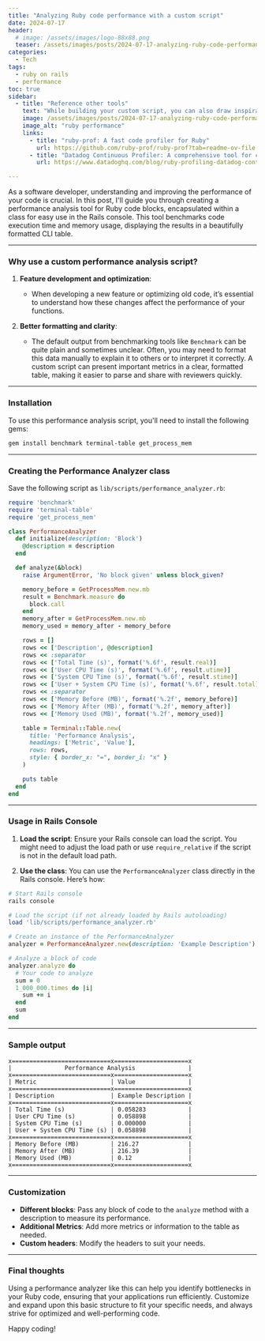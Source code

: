 ```yaml
---
title: "Analyzing Ruby code performance with a custom script"
date: 2024-07-17
header:
  # image: /assets/images/logo-88x88.png
  teaser: /assets/images/posts/2024-07-17-analyzing-ruby-code-performance-with-a-custom-script.png
categories:
  - Tech
tags:
  - ruby on rails
  - performance
toc: true
sidebar:
  - title: "Reference other tools"
    text: "While building your custom script, you can also draw inspiration from existing tools to enhance its functionality."
    image: /assets/images/posts/2024-07-17-analyzing-ruby-code-performance-with-a-custom-script.png
    image_alt: "ruby performance"
    links:
      - title: "ruby-prof: A fast code profiler for Ruby"
        url: https://github.com/ruby-prof/ruby-prof?tab=readme-ov-file
      - title: "Datadog Continuous Profiler: A comprehensive tool for continuous profiling of Ruby applications"
        url: https://www.datadoghq.com/blog/ruby-profiling-datadog-continuous-profiler/

---
```


As a software developer, understanding and improving the performance of your code is crucial. In this post, I'll guide you through creating a performance analysis tool for Ruby code blocks, encapsulated within a class for easy use in the Rails console. This tool benchmarks code execution time and memory usage, displaying the results in a beautifully formatted CLI table.

---

### Why use a custom performance analysis script?

1. **Feature development and optimization**:
   - When developing a new feature or optimizing old code, it’s essential to understand how these changes affect the performance of your functions.
   
2. **Better formatting and clarity**:
   - The default output from benchmarking tools like `Benchmark` can be quite plain and sometimes unclear. Often, you may need to format this data manually to explain it to others or to interpret it correctly. A custom script can present important metrics in a clear, formatted table, making it easier to parse and share with reviewers quickly.

---

### Installation

To use this performance analysis script, you'll need to install the following gems:

```sh
gem install benchmark terminal-table get_process_mem
```

---

### Creating the Performance Analyzer class

Save the following script as `lib/scripts/performance_analyzer.rb`:

```ruby
require 'benchmark'
require 'terminal-table'
require 'get_process_mem'

class PerformanceAnalyzer
  def initialize(description: 'Block')
    @description = description
  end

  def analyze(&block)
    raise ArgumentError, 'No block given' unless block_given?

    memory_before = GetProcessMem.new.mb
    result = Benchmark.measure do
      block.call
    end
    memory_after = GetProcessMem.new.mb
    memory_used = memory_after - memory_before

    rows = []
    rows << ['Description', @description]
    rows << :separator
    rows << ['Total Time (s)', format('%.6f', result.real)]
    rows << ['User CPU Time (s)', format('%.6f', result.utime)]
    rows << ['System CPU Time (s)', format('%.6f', result.stime)]
    rows << ['User + System CPU Time (s)', format('%.6f', result.total)]
    rows << :separator
    rows << ['Memory Before (MB)', format('%.2f', memory_before)]
    rows << ['Memory After (MB)', format('%.2f', memory_after)]
    rows << ['Memory Used (MB)', format('%.2f', memory_used)]

    table = Terminal::Table.new(
      title: 'Performance Analysis',
      headings: ['Metric', 'Value'],
      rows: rows,
      style: { border_x: "=", border_i: "x" }
    )

    puts table
  end
end
```

---

### Usage in Rails Console

1. **Load the script**:
   Ensure your Rails console can load the script. You might need to adjust the load path or use `require_relative` if the script is not in the default load path.

2. **Use the class**:
   You can use the `PerformanceAnalyzer` class directly in the Rails console. Here’s how:

```ruby
# Start Rails console
rails console

# Load the script (if not already loaded by Rails autoloading)
load 'lib/scripts/performance_analyzer.rb'

# Create an instance of the PerformanceAnalyzer
analyzer = PerformanceAnalyzer.new(description: 'Example Description')

# Analyze a block of code
analyzer.analyze do
  # Your code to analyze
  sum = 0
  1_000_000.times do |i|
    sum += i
  end
  sum
end
```

---

### Sample output

```
x============================x=====================x
|               Performance Analysis               |
x============================x=====================x
| Metric                     | Value               |
x============================x=====================x
| Description                | Example Description |
x============================x=====================x
| Total Time (s)             | 0.058283            |
| User CPU Time (s)          | 0.058898            |
| System CPU Time (s)        | 0.000000            |
| User + System CPU Time (s) | 0.058898            |
x============================x=====================x
| Memory Before (MB)         | 216.27              |
| Memory After (MB)          | 216.39              |
| Memory Used (MB)           | 0.12                |
x============================x=====================x
```

---

### Customization

- **Different blocks**:
  Pass any block of code to the `analyze` method with a description to measure its performance.
- **Additional Metrics**:
  Add more metrics or information to the table as needed.
- **Custom headers**:
  Modify the headers to suit your needs.

---

### Final thoughts

Using a performance analyzer like this can help you identify bottlenecks in your Ruby code, ensuring that your applications run efficiently. Customize and expand upon this basic structure to fit your specific needs, and always strive for optimized and well-performing code.

Happy coding!
